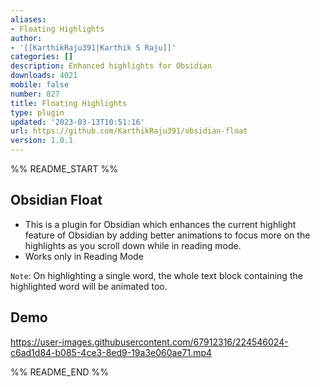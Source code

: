 ```yaml
---
aliases:
- Floating Highlights
author:
- '[[KarthikRaju391|Karthik S Raju]]'
categories: []
description: Enhanced highlights for Obsidian
downloads: 4021
mobile: false
number: 827
title: Floating Highlights
type: plugin
updated: '2023-03-13T10:51:16'
url: https://github.com/KarthikRaju391/obsidian-float
version: 1.0.1
---
```


%% README_START %%

## Obsidian Float
- This is a plugin for Obsidian which enhances the current highlight feature of Obsidian by adding better animations to focus more on the highlights as you scroll down while in reading mode.
- Works only in Reading Mode

`Note`: On highlighting a single word, the whole text block containing the highlighted word will be animated too.

## Demo

https://user-images.githubusercontent.com/67912316/224546024-c6ad1d84-b085-4ce3-8ed9-19a3e060ae71.mp4



%% README_END %%